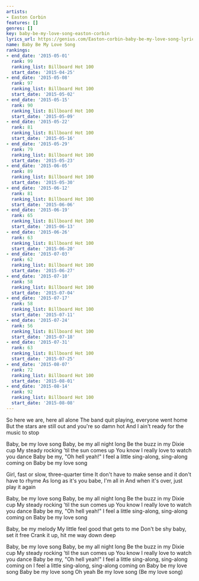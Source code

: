 ```yaml
---
artists:
- Easton Corbin
features: []
genres: []
key: baby-be-my-love-song-easton-corbin
lyrics_url: https://genius.com/Easton-corbin-baby-be-my-love-song-lyrics
name: Baby Be My Love Song
rankings:
- end_date: '2015-05-01'
  rank: 99
  ranking_list: Billboard Hot 100
  start_date: '2015-04-25'
- end_date: '2015-05-08'
  rank: 97
  ranking_list: Billboard Hot 100
  start_date: '2015-05-02'
- end_date: '2015-05-15'
  rank: 90
  ranking_list: Billboard Hot 100
  start_date: '2015-05-09'
- end_date: '2015-05-22'
  rank: 81
  ranking_list: Billboard Hot 100
  start_date: '2015-05-16'
- end_date: '2015-05-29'
  rank: 79
  ranking_list: Billboard Hot 100
  start_date: '2015-05-23'
- end_date: '2015-06-05'
  rank: 89
  ranking_list: Billboard Hot 100
  start_date: '2015-05-30'
- end_date: '2015-06-12'
  rank: 81
  ranking_list: Billboard Hot 100
  start_date: '2015-06-06'
- end_date: '2015-06-19'
  rank: 65
  ranking_list: Billboard Hot 100
  start_date: '2015-06-13'
- end_date: '2015-06-26'
  rank: 63
  ranking_list: Billboard Hot 100
  start_date: '2015-06-20'
- end_date: '2015-07-03'
  rank: 62
  ranking_list: Billboard Hot 100
  start_date: '2015-06-27'
- end_date: '2015-07-10'
  rank: 58
  ranking_list: Billboard Hot 100
  start_date: '2015-07-04'
- end_date: '2015-07-17'
  rank: 58
  ranking_list: Billboard Hot 100
  start_date: '2015-07-11'
- end_date: '2015-07-24'
  rank: 56
  ranking_list: Billboard Hot 100
  start_date: '2015-07-18'
- end_date: '2015-07-31'
  rank: 63
  ranking_list: Billboard Hot 100
  start_date: '2015-07-25'
- end_date: '2015-08-07'
  rank: 72
  ranking_list: Billboard Hot 100
  start_date: '2015-08-01'
- end_date: '2015-08-14'
  rank: 92
  ranking_list: Billboard Hot 100
  start_date: '2015-08-08'
---
```

So here we are, here all alone
The band quit playing, everyone went home
But the stars are still out and you're so damn hot
And I ain't ready for the music to stop


Baby, be my love song
Baby, be my all night long
Be the buzz in my Dixie cup
My steady rocking 'til the sun comes up
You know I really love to watch you dance
Baby be my, "Oh hell yeah!"
I feel a little sing-along, sing-along coming on
Baby be my love song


Girl, fast or slow, three-quarter time
It don't have to make sense and it don't have to rhyme
As long as it's you babe, I'm all in
And when it's over, just play it again


Baby, be my love song
Baby, be my all night long
Be the buzz in my Dixie cup
My steady rocking 'til the sun comes up
You know I really love to watch you dance
Baby be my, "Oh hell yeah!"
I feel a little sing-along, sing-along coming on
Baby be my love song


Baby, be my melody
My little feel good that gets to me
Don't be shy baby, set it free
Crank it up, hit me way down deep


Baby, be my love song
Baby, be my all night long
Be the buzz in my Dixie cup
My steady rocking 'til the sun comes up
You know I really love to watch you dance
Baby be my, "Oh hell yeah!"
I feel a little sing-along, sing-along coming on
I feel a little sing-along, sing-along coming on
Baby be my love song
Baby be my love song
Oh yeah
Be my love song
(Be my love song)
